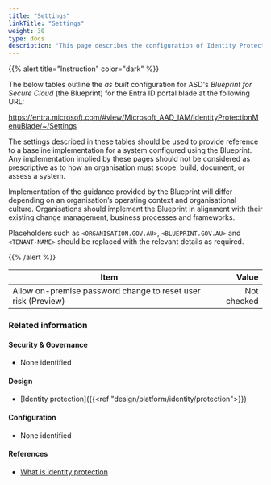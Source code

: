 ```yaml
---
title: "Settings"
linkTitle: "Settings"
weight: 30
type: docs
description: "This page describes the configuration of Identity Protection within Microsoft Entra ID associated with systems built according to the guidance provided by ASD's Blueprint for Secure Cloud."
---
```


{{% alert title="Instruction" color="dark" %}}
 
The below tables outline the *as built* configuration for ASD's *Blueprint for Secure Cloud* (the Blueprint) for the Entra ID portal blade at the following URL:

https://entra.microsoft.com/#view/Microsoft_AAD_IAM/IdentityProtectionMenuBlade/~/Settings
 
The settings described in these tables should be used to provide reference to a baseline implementation for a system configured using the Blueprint. Any implementation implied by these pages should not be considered as prescriptive as to how an organisation must scope, build, document, or assess a system.

Implementation of the guidance provided by the Blueprint will differ depending on an organisation’s operating context and organisational culture. Organisations should implement the Blueprint in alignment with their existing change management, business processes and frameworks.

Placeholders such as `<ORGANISATION.GOV.AU>`, `<BLUEPRINT.GOV.AU>` and `<TENANT-NAME>` should be replaced with the relevant details as required.

{{% /alert %}}

| Item                                                          |       Value |
| ------------------------------------------------------------- | ----------: |
| Allow on-premise password change to reset user risk (Preview) | Not checked |

### Related information

#### Security & Governance

* None identified
  
#### Design

* [Identity protection]({{<ref "design/platform/identity/protection">}})

#### Configuration

* None identified

#### References

* [What is identity protection](https://learn.microsoft.com/entra/id-protection/overview-identity-protection)


